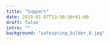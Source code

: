 ```yaml
---
title: "Support"
date: 2019-01-07T13:58:58+01:00
draft: false
intro: ""
background: "safespring_bilder_8.jpg"
---
```

